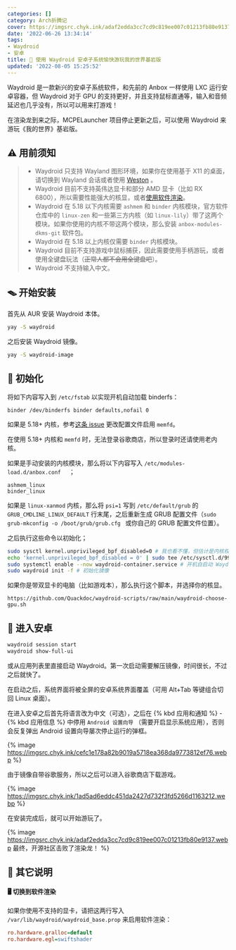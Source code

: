 ```yaml
---
categories: []
category: Arch折腾记
cover: https://imgsrc.chyk.ink/adaf2edda3cc7cd9c819ee007c01213fb80e9137.webp
date: '2022-06-26 13:34:14'
tags:
- Waydroid
- 安卓
title: 🤖 使用 Waydroid 安卓子系统愉快游玩我的世界基岩版
updated: '2022-08-05 15:25:52'
---
```

Waydroid 是一款新兴的安卓子系统软件，和先前的 Anbox 一样使用 LXC 运行安卓容器，但 Waydroid 对于 GPU 的支持更好，并且支持鼠标直通等，输入和音频延迟也几乎没有，所以可以用来打游戏！

在渲染龙到来之际，MCPELauncher 项目停止更新之后，可以使用 Waydroid 来游玩《我的世界》基岩版。

<!--more-->

## ⚠️ 用前须知

> - Waydroid 只支持 Wayland 图形环境，如果你在使用基于 X11 的桌面，请切换到 Wayland 会话或者使用 [Weston](https://wiki.archlinux.org/title/Weston) 。
> - Waydroid 目前不支持英伟达显卡和部分 AMD 显卡（比如 RX 6800），所以需要性能强大的核显，或者[使用软件渲染](#🖥-切换到软件渲染)。
> - Waydroid 在 5.18 以下内核需要 `ashmem` 和 `binder` 内核模块，官方软件仓库中的 `linux-zen` 和一些第三方内核（如 `linux-lily`）带了这两个模块。如果你使用的内核不带这两个模块，那么安装 `anbox-modules-dkms-git` 软件包。
> - Waydroid 在 5.18 以上内核仅需要 `binder` 内核模块。
> - Waydroid 目前不支持游戏中鼠标捕获，因此需要使用手柄游玩，或者使用全键盘玩法（~~正常人都不会用全键盘吧~~）。
> - Waydroid 不支持输入中文。

## 🪤 开始安装

首先从 AUR 安装 Waydroid 本体。

```bash
yay -S waydroid
```

之后安装 Waydroid 镜像。

```bash
yay -S waydroid-image
```

## 🔄 初始化

将如下内容写入到 `/etc/fstab` 以实现开机自动加载 binderfs：

```
binder /dev/binderfs binder defaults,nofail 0 
```

如果是 5.18+ 内核，参考[这条 issue](https://github.com/waydroid/waydroid/issues/406) 更改配置文件启用 `memfd`。

在使用 5.18+ 内核和 `memfd` 时，无法登录谷歌商店，所以登录时还请使用老内核。

如果是手动安装的内核模块，那么将以下内容写入 `/etc/modules-load.d/anbox.conf  ` ；

```
ashmem_linux
binder_linux
```

如果是 `linux-xanmod` 内核，那么将 `psi=1` 写到 `/etc/default/grub` 的 `GRUB_CMDLINE_LINUX_DEFAULT` 行末尾，之后重新生成 GRUB 配置文件（`sudo grub-mkconfig -o /boot/grub/grub.cfg ` 或你自己的 GRUB 配置文件位置）。

之后执行这些命令以初始化；

```bash
sudo sysctl kernel.unprivileged_bpf_disabled=0 # 我也看不懂，但估计是内核权限相关的东西
echo 'kernel.unprivileged_bpf_disabled = 0' | sudo tee /etc/sysctl.d/99-sysctl.conf # 使上一句永久生效
sudo systemctl enable --now waydroid-container.service # 开机自启动 Waydroid 后台服务（不连容器一起自启）
sudo waydroid init -f # 初始化镜像
```

如果你是带双显卡的电脑（比如游戏本），那么执行这个脚本，并选择你的核显。

```
https://github.com/Quackdoc/waydroid-scripts/raw/main/waydroid-choose-gpu.sh
```

## 🤖 进入安卓

```bash
waydroid session start 
waydroid show-full-ui
```

或从应用列表里直接启动 Waydroid。第一次启动需要解压镜像，时间很长，不过之后就快了。

在启动之后，系统界面将被全屏的安卓系统界面覆盖（可用 Alt+Tab 等键组合切回 Linux 桌面）。

在进入安卓之后首先将语言改为中文（可选），之后在 {% kbd 应用和通知 %} - {% kbd 应用信息 %} 中停用 `Android 设置向导` （需要开启显示系统应用），否则会反复弹出 Android 设置向导屡次停止运行的弹框。

{% image https://imgsrc.chyk.ink/cefc1e178a82b9019a5718ea368da9773812ef76.webp %}

由于镜像自带谷歌服务，所以之后可以进入谷歌商店下载游戏。

{% image https://imgsrc.chyk.ink/1ad5ad6eddc451da2427d732f3fd5266d1163212.webp %}

在安装完成后，就可以开始游玩了。

{% image https://imgsrc.chyk.ink/adaf2edda3cc7cd9c819ee007c01213fb80e9137.webp 最终，开源社区击败了渲染龙！ %}

## 💠 其它说明

#### 🖥 切换到软件渲染

如果你使用不支持的显卡，请把这两行写入 `/var/lib/waydroid/waydroid_base.prop` 来启用软件渲染：

```ini
ro.hardware.gralloc=default
ro.hardware.egl=swiftshader
```
